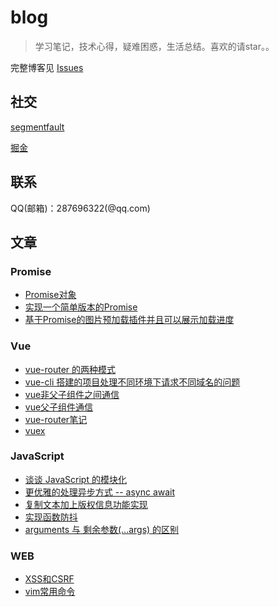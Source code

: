 # blog

> 学习笔记，技术心得，疑难困惑，生活总结。喜欢的请star。。

完整博客见 [Issues](https://github.com/chenyinkai/blog/issues)

## 社交

[segmentfault](https://segmentfault.com/u/chenyinkai)

[掘金](https://juejin.im/user/598829876fb9a03c5754c6fe)

## 联系

QQ(邮箱)：287696322(@qq.com)

## 文章

### Promise

* [Promise对象](https://github.com/chenyinkai/blog/issues/21)
* [实现一个简单版本的Promise](https://github.com/chenyinkai/blog/issues/23)
* [基于Promise的图片预加载插件并且可以展示加载进度](https://github.com/chenyinkai/resloader)

### Vue

* [vue-router 的两种模式](https://github.com/chenyinkai/blog/issues/33)
* [vue-cli 搭建的项目处理不同环境下请求不同域名的问题](https://github.com/chenyinkai/blog/issues/31)
* [vue非父子组件之间通信](https://github.com/chenyinkai/blog/issues/28)
* [vue父子组件通信](https://github.com/chenyinkai/blog/issues/22)
* [vue-router笔记](https://github.com/chenyinkai/blog/issues/9)
* [vuex](https://github.com/chenyinkai/blog/issues/2)

### JavaScript

* [谈谈 JavaScript 的模块化](https://github.com/chenyinkai/blog/issues/35)
* [更优雅的处理异步方式 -- async await](https://github.com/chenyinkai/blog/issues/34)
* [复制文本加上版权信息功能实现](https://github.com/chenyinkai/blog/issues/26)
* [实现函数防抖](https://github.com/chenyinkai/blog/issues/24)
* [arguments 与 剩余参数(...args) 的区别](https://github.com/chenyinkai/blog/issues/37)

### WEB

* [XSS和CSRF](https://github.com/chenyinkai/blog/issues/29)
* [vim常用命令](https://github.com/chenyinkai/blog/issues/39)
